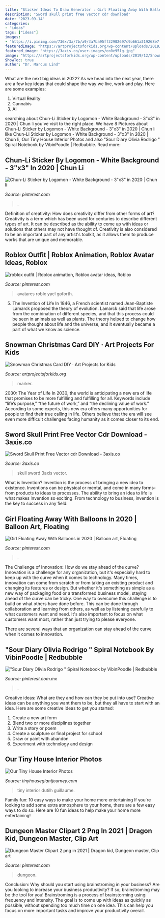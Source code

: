 ```yaml
---
title: "Sticker Ideas To Draw Generator : Girl Floating Away With Balloons In 2020"
description: "Sword skull print free vector cdr download"
date: "2023-09-14"
categories:
- "ideas"
tags: ["ideas"]
images:
- "https://i.pinimg.com/736x/3a/7b/a9/3a7ba95ff32902697c9b661a219268e7.jpg"
featuredImage: "https://artprojectsforkids.org/wp-content/uploads/2019/12/Snowman-9.jpg"
featured_image: "https://3axis.co/user-images/eo0e951g.jpg"
image: "https://artprojectsforkids.org/wp-content/uploads/2019/12/Snowman-9.jpg"
ShowToc: true
author: "Dr. Marcus Lind"
---
```



What are the next big ideas in 2022?
As we head into the next year, there are a few key ideas that could shape the way we live, work and play. Here are some examples: 
1. Virtual Reality 
2. Cannabis 
3. AI 

	

		
searching about Chun-Li Sticker by Logomon - White Background - 3&quot;x3&quot; in 2020 | Chun li you've visit to the right place. We have 8 Pictures about Chun-Li Sticker by Logomon - White Background - 3&quot;x3&quot; in 2020 | Chun li like Chun-Li Sticker by Logomon - White Background - 3&quot;x3&quot; in 2020 | Chun li, Our Tiny House Interior Photos and also &quot;Sour Diary Olivia Rodrigo &quot; Spiral Notebook by VibinPoodle | Redbubble. Read more:
		
    
## Chun-Li Sticker By Logomon - White Background - 3&quot;x3&quot; In 2020 | Chun Li

<img loading=lazy src="https://i.pinimg.com/736x/3a/7b/a9/3a7ba95ff32902697c9b661a219268e7.jpg" onerror="this.onerror=null;this.src='https://tse1.mm.bing.net/th?id=OIP.H1i8cpuhp5A01JHZKLkt1wHaJ3&amp;pid=15.1';" alt="Chun-Li Sticker by Logomon - White Background - 3&quot;x3&quot; in 2020 | Chun li">

_Source: pinterest.com_

>. 

	

Definition of creativity: How does creativity differ from other forms of art?
Creativity is a term which has been used for centuries to describe different types of art. It can be described as the ability to come up with ideas or solutions that others may not have thought of. Creativity is also considered to be an important part of any artist's toolkit, as it allows them to produce works that are unique and memorable.

    
## Roblox Outfit | Roblox Animation, Roblox Avatar Ideas, Roblox

<img loading=lazy src="https://i.pinimg.com/736x/10/56/57/105657e7004b23a2f3a9e29ffcde16ec.jpg" onerror="this.onerror=null;this.src='https://tse2.mm.bing.net/th?id=OIP.8G58h67ViADG1avIjPE7EgHaKY&amp;pid=15.1';" alt="roblox outfit | Roblox animation, Roblox avatar ideas, Roblox">

_Source: pinterest.com_

>avatares roblx yael goforth. 

	

5. The Invention of Life
In 1846, a French scientist named Jean-Baptiste Lamarck proposed the theory of evolution. Lamarck said that life arose from the combination of different species, and that this process could be seen in animals as well as plants. The theory helped to change how people thought about life and the universe, and it eventually became a part of what we know as science.

    
## Snowman Christmas Card DIY · Art Projects For Kids

<img loading=lazy src="https://artprojectsforkids.org/wp-content/uploads/2019/12/Snowman-9.jpg" onerror="this.onerror=null;this.src='https://tse4.mm.bing.net/th?id=OIP.u2eWoGgPc9Wbu628TwavtAAAAA&amp;pid=15.1';" alt="Snowman Christmas Card DIY · Art Projects for Kids">

_Source: artprojectsforkids.org_

>marker. 

	

2030: The Year of Life
In 2030, the world is anticipating a new era of life that promises to be more fulfilling and fulfilling for all. Keywords include “life’s purpose,” “the future of work,” and “the declining value of work.” According to some experts, this new era offers many opportunities for people to find their true calling in life. Others believe that the era will see even more difficult challenges facing humanity as it comes closer to its end.

    
## Sword Skull Print Free Vector Cdr Download - 3axis.co

<img loading=lazy src="https://3axis.co/user-images/eo0e951g.jpg" onerror="this.onerror=null;this.src='https://tse2.mm.bing.net/th?id=OIP.jIVrfzGAS9H4n7YQ54LSkwHaOt&amp;pid=15.1';" alt="Sword Skull Print Free Vector cdr Download - 3axis.co">

_Source: 3axis.co_

>skull sword 3axis vector. 

	

What is Invention?
Invention is the process of bringing a new idea to existence. Inventions can be physical or mental, and come in many forms- from products to ideas to processes. The ability to bring an idea to life is what makes Invention so exciting. From technology to business, invention is the key to success in any field.

    
## Girl Floating Away With Balloons In 2020 | Balloon Art, Floating

<img loading=lazy src="https://i.pinimg.com/736x/9f/28/61/9f2861f816d73d922d30371a744baa11.jpg" onerror="this.onerror=null;this.src='https://tse4.mm.bing.net/th?id=OIP.lYtOS-u5uToLwkv0tLjzkAHaIV&amp;pid=15.1';" alt="Girl Floating Away With Balloons in 2020 | Balloon art, Floating">

_Source: pinterest.com_

>. 

	

The Challenge of Innovation: How do we stay ahead of the curve?
Innovation is a challenge for any organization, but it's especially hard to keep up with the curve when it comes to technology. Many times, innovation can come from scratch or from taking an existing product and changing its features or design. But whether it's something as simple as a new way of packaging food or a transformed business model, staying ahead of the curve can be tricky.
One way to overcome this challenge is to build on what others have done before. This can be done through collaboration and learning from others, as well as by listening carefully to what customers want and need. It's also important to focus on what customers want most, rather than just trying to please everyone.

There are several ways that an organization can stay ahead of the curve when it comes to innovation.

    
## &quot;Sour Diary Olivia Rodrigo &quot; Spiral Notebook By VibinPoodle | Redbubble

<img loading=lazy src="https://i.pinimg.com/736x/8f/fe/c0/8ffec0ef937f8d684837aa006b0af5bd.jpg" onerror="this.onerror=null;this.src='https://tse2.mm.bing.net/th?id=OIP.yn8fFDf8sRhkO8JF9Hl-dgHaJ3&amp;pid=15.1';" alt="&quot;Sour Diary Olivia Rodrigo &quot; Spiral Notebook by VibinPoodle | Redbubble">

_Source: pinterest.com.mx_

>. 

	

Creative ideas: What are they and how can they be put into use?
Creative ideas can be anything you want them to be, but they all have to start with an idea. Here are some creative ideas to get you started: 
1. Create a new art form 
2. Blend two or more disciplines together 
3. Write a story or poem 
4. Create a sculpture or final project for school 
5. Draw or paint with abandon 
6. Experiment with technology and design 

    
## Our Tiny House Interior Photos

<img loading=lazy src="https://tinyhousegiantjourney.com/wp-content/uploads/2015/09/Tiny-House-Interior-0003.jpg" onerror="this.onerror=null;this.src='https://tse1.mm.bing.net/th?id=OIP.5W4ZoNxrBl3I9RxxUCtblgHaLG&amp;pid=15.1';" alt="Our Tiny House Interior Photos">

_Source: tinyhousegiantjourney.com_

>tiny interior dutilh guillaume. 

	

Family fun: 10 easy ways to make your home more entertaining
If you're looking to add some extra atmosphere to your home, there are a few easy ways to do so. Here are 10 fun ideas to help make your home more entertaining!

    
## Dungeon Master Clipart 2 Png In 2021 | Dragon Kid, Dungeon Master, Clip Art

<img loading=lazy src="https://i.pinimg.com/736x/5f/ba/f6/5fbaf6b6a0195c9a3bf618b048dca107.jpg" onerror="this.onerror=null;this.src='https://tse1.mm.bing.net/th?id=OIP.TxxJplAOrxYcsTrWIMGpJQHaKC&amp;pid=15.1';" alt="Dungeon Master Clipart 2 png in 2021 | Dragon kid, Dungeon master, Clip art">

_Source: pinterest.com_

>dungeon. 

	

Conclusion: Why should you start using brainstroming in your business?
Are you looking to increase your business productivity? If so, brainstroming may be the tool for you! Brainstroming is a process of brainstorming using frequency and intensity. The goal is to come up with ideas as quickly as possible, without spending too much time on one idea. This can help you focus on more important tasks and improve your productivity overall.

